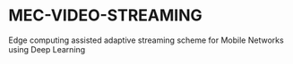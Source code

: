 # MEC-VIDEO-STREAMING
Edge computing assisted adaptive streaming scheme for Mobile Networks using Deep Learning
